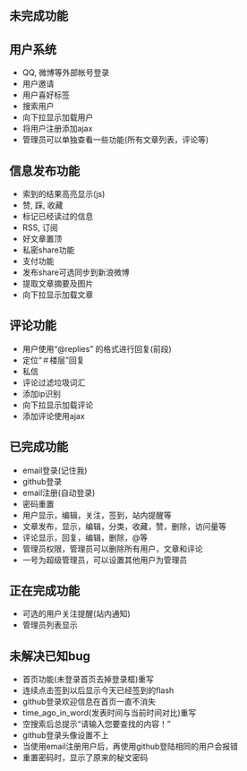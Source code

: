 ## 未完成功能
用户系统
--------------------------------------
* QQ, 微博等外部帐号登录
* 用户邀请
* 用户喜好标签
* 搜索用户
* 向下拉显示加载用户
* 将用户注册添加ajax
* 管理员可以单独查看一些功能(所有文章列表，评论等)

信息发布功能
--------------------------------------
* 索到的结果高亮显示(js)
* 赞, 踩, 收藏
* 标记已经读过的信息
* RSS, 订阅
* 好文章置顶
* 私密share功能
* 支付功能
* 发布share可选同步到新浪微博
* 提取文章摘要及图片
* 向下拉显示加载文章

评论功能
---------------------------------------
* 用户使用“@replies” 的格式进行回复(前段)
* 定位“＃楼层”回复
* 私信
* 评论过滤垃圾词汇
* 添加ip识别
* 向下拉显示加载评论
* 添加评论使用ajax

已完成功能
---------------------------------------
* email登录(记住我)
* github登录
* email注册(自动登录)
* 密码重置
* 用户显示，编辑，关注，签到，站内提醒等
* 文章发布，显示，编辑，分类，收藏，赞，删除，访问量等
* 评论显示，回复，编辑，删除，@等
* 管理员权限，管理员可以删除所有用户，文章和评论
* 一号为超级管理员，可以设置其他用户为管理员

正在完成功能
---------------------------------------
* 可选的用户关注提醒(站内通知)
* 管理员列表显示

未解决已知bug
----------------------------------------
* 首页功能(未登录首页去掉登录框)重写
* 连续点击签到以后显示今天已经签到的flash
* github登录欢迎信息在首页一直不消失
* time_ago_in_word(发表时间与当前时间对比)重写
* 空搜索后总提示“请输入您要查找的内容！”
* github登录头像设置不上
* 当使用email注册用户后，再使用github登陆相同的用户会报错
* 重置密码时，显示了原来的秘文密码
